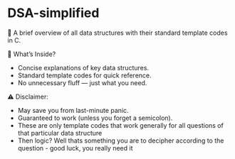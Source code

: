 # DSA-simplified
📖 A brief overview of all data structures with their standard template codes in C. 

📌 What’s Inside?  
- Concise explanations of key data structures.  
- Standard template codes for quick reference.  
- No unnecessary fluff — just what you need.  

⚠️ Disclaimer:  
- May save you from last-minute panic.  
- Guaranteed to work (unless you forget a semicolon).  
- These are only template codes that work generally for all questions of that particular data structure
- Then logic? Well thats something you are to decipher according to the question - good luck, you really need it
